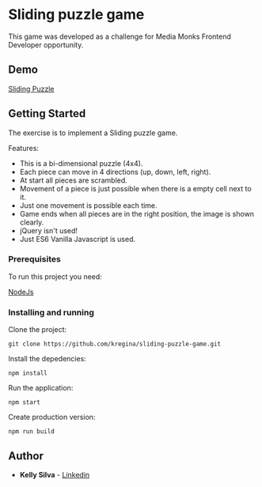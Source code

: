 # Sliding puzzle game
This game was developed as a challenge for Media Monks Frontend Developer opportunity.

## Demo

[Sliding Puzzle](http://slidingpuzzle.kellyregina.com.br)

## Getting Started

The exercise is to implement a Sliding puzzle game.

Features:

* This is a bi-dimensional puzzle (4x4).
* Each piece can move in 4 directions (up, down, left, right).
* At start all pieces are scrambled.
* Movement of a piece is just possible when there is a empty cell next to it.
* Just one movement is possible each time.
* Game ends when all pieces are in the right position, the image is shown clearly.
* jQuery isn't used!
* Just ES6 Vanilla Javascript is used.

### Prerequisites

To run this project you need:

[NodeJs](https://nodejs.org/en/download/)

### Installing and running

Clone the project:

```
git clone https://github.com/kregina/sliding-puzzle-game.git
```

Install the depedencies:

```
npm install
```

Run the application:

```
npm start
```

Create production version:

```
npm run build
```

## Author

* **Kelly Silva** - [Linkedin](https://www.linkedin.com/in/kregina/)